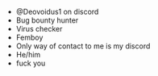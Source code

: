 - @Deovoidus1 on discord
- Bug bounty hunter
- Virus checker
- Femboy
- Only way of contact to me is my discord
- He/him
- fuck you
